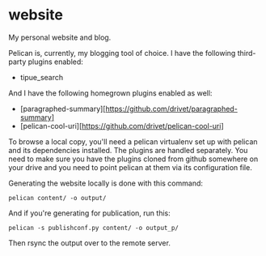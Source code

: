 # website
My personal website and blog.

Pelican is, currently, my blogging tool of choice.  I have the following
third-party plugins enabled:

* tipue_search

And I have the following homegrown plugins enabled as well:

* [paragraphed-summary][https://github.com/drivet/paragraphed-summary]
* [pelican-cool-uri][https://github.com/drivet/pelican-cool-uri]

To browse a local copy, you'll need a pelican virtualenv set up with pelican
and its dependencies installed.  The plugins are handled separately.  You
need to make sure you have the plugins cloned from github somewhere on your
drive and you need to point pelican at them via its configuration file.

Generating the website locally is done with this command:

```
pelican content/ -o output/
```

And if you're generating for publication, run this:

```
pelican -s publishconf.py content/ -o output_p/
```

Then rsync the output over to the remote server.
